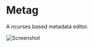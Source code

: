 Metag
=====

A ncurses based metadata editor.


![Screenshot](http://git.ache.one/metag/raw/master/screenshot.png)
